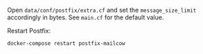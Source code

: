 Open `data/conf/postfix/extra.cf` and set the `message_size_limit` accordingly in bytes. See `main.cf` for the default value.

Restart Postfix:

```
docker-compose restart postfix-mailcow
```